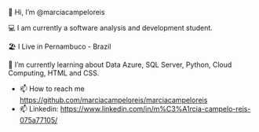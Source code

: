 👋 Hi, I’m @marciacampeloreis

💻 I am currently a software analysis and development student.

🏖️ I Live in Pernambuco - Brazil

🌱 I’m currently learning about Data Azure, SQL Server, Python, Cloud Computing,  HTML and CSS.


- 📫 How to reach me https://github.com/marciacampeloreis/marciacampeloreis
- 📫 Linkedin: https://www.linkedin.com/in/m%C3%A1rcia-campelo-reis-075a77105/
